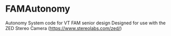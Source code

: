 # FAMAutonomy
Autonomy System code for VT FAM senior design
Designed for use with the ZED Stereo Camera (https://www.stereolabs.com/zed/)
